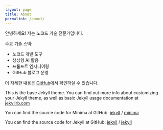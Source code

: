 ```yaml
---
layout: page
title: About
permalink: /about/
---
```


안녕하세요! 저는 노코드 기술 전문가입니다.

주요 기술 스택:
- 노코드 개발 도구
- 생성형 AI 활용
- 프롬프트 엔지니어링
- GitHub 블로그 운영

더 자세한 내용은 [GitHub](https://github.com/nocodetechstacker)에서 확인하실 수 있습니다.

This is the base Jekyll theme. You can find out more info about customizing your Jekyll theme, as well as basic Jekyll usage documentation at [jekyllrb.com](https://jekyllrb.com/)

You can find the source code for Minima at GitHub:
[jekyll][jekyll-organization] /
[minima](https://github.com/jekyll/minima)

You can find the source code for Jekyll at GitHub:
[jekyll][jekyll-organization] /
[jekyll](https://github.com/jekyll/jekyll)


[jekyll-organization]: https://github.com/jekyll

